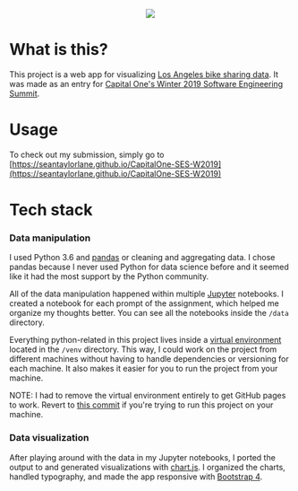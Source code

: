 <p align="center">
  <img src="https://bikeshare.metro.net/wp-content/themes/lametro/library/images/logo.png">
</p>

# What is this?
This project is a web app for visualizing [Los Angeles bike sharing data](https://bikeshare.metro.net/about/data/). It was made as an entry for [Capital One's Winter 2019 Software Engineering Summit](https://www.mindsumo.com/contests/bikeshare-data).

# Usage
To check out my submission, simply go to [https://seantaylorlane.github.io/CapitalOne-SES-W2019](https://seantaylorlane.github.io/CapitalOne-SES-W2019)

# Tech stack
### Data manipulation
I used Python 3.6 and [pandas](https://pandas.pydata.org/) or cleaning and aggregating data. I chose pandas because I never used Python for data science before and it seemed like it had the most support by the Python community.

All of the data manipulation happened within multiple [Jupyter](http://jupyter.org/) notebooks. I created a notebook for each prompt of the assignment, which helped me organize my thoughts better. You can see all the notebooks inside the `/data` directory.

Everything python-related in this project lives inside a [virtual environment](https://docs.python.org/3/tutorial/venv.html) located in the `/venv` directory. This way, I could work on the project from different machines without having to handle dependencies or versioning for each machine. It also makes it easier for you to run the project from your machine. 

NOTE: I had to remove the virtual environment entirely to get GitHub pages to work. Revert to [this commit](https://github.com/SeanTaylorLane/CapitalOne-SES-W2019/tree/3ae2bb3086759b9ade227c8de6456a490d17643b) if you're trying to run this project on your machine.

### Data visualization
After playing around with the data in my Jupyter notebooks, I ported the output to and generated visualizations with [chart.js](http://www.chartjs.org/). I organized the charts, handled typography, and made the app responsive with [Bootstrap 4](https://getbootstrap.com/).

